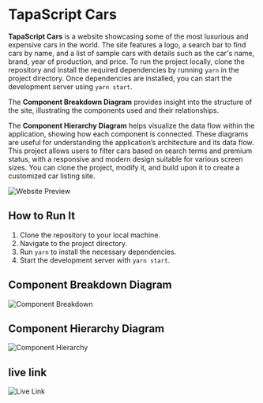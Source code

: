 # TapaScript Cars

**TapaScript Cars** is a website showcasing some of the most luxurious and expensive cars in the world. The site features a logo, a search bar to find cars by name, and a list of sample cars with details such as the car's name, brand, year of production, and price. To run the project locally, clone the repository and install the required dependencies by running `yarn` in the project directory. Once dependencies are installed, you can start the development server using `yarn start`. 

The **Component Breakdown Diagram** provides insight into the structure of the site, illustrating the components used and their relationships.

 The **Component Hierarchy Diagram** helps visualize the data flow within the application, showing how each component is connected. These diagrams are useful for understanding the application’s architecture and its data flow. This project allows users to filter cars based on search terms and premium status, with a responsive and modern design suitable for various screen sizes. You can clone the project, modify it, and build upon it to create a customized car listing site.

![Website Preview](https://i.ibb.co.com/T16H77h/Cartapa.png)

## How to Run It

1. Clone the repository to your local machine.
2. Navigate to the project directory.
3. Run `yarn` to install the necessary dependencies.
4. Start the development server with `yarn start`.

## Component Breakdown Diagram

![Component Breakdown](https://i.ibb.co.com/kQpjH6w/Screenshot-2025-01-19-at-12-04-53-PM.png)

## Component Hierarchy Diagram

![Component Hierarchy](https://i.ibb.co.com/74hN7Wk/Screenshot-2025-01-19-at-12-19-14-PM.png)


## live link
![Live Link](https://tapa-script-cars.vercel.app/)